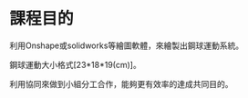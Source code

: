 # 課程目的

利用Onshape或solidworks等繪圖軟體，來繪製出鋼球運動系統。

鋼球運動大小格式\[23\*18\*19\(cm\)\]。

利用協同來做到小組分工合作，能夠更有效率的達成共同目的。

